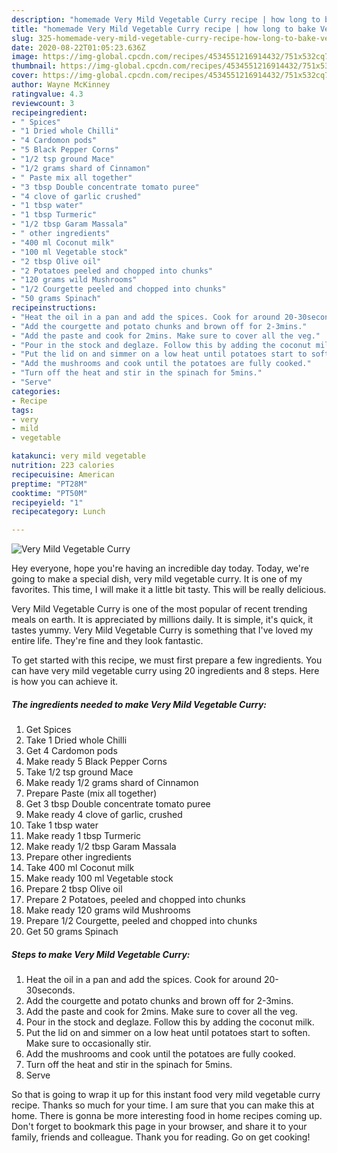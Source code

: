 ```yaml
---
description: "homemade Very Mild Vegetable Curry recipe | how long to bake Very Mild Vegetable Curry"
title: "homemade Very Mild Vegetable Curry recipe | how long to bake Very Mild Vegetable Curry"
slug: 325-homemade-very-mild-vegetable-curry-recipe-how-long-to-bake-very-mild-vegetable-curry
date: 2020-08-22T01:05:23.636Z
image: https://img-global.cpcdn.com/recipes/4534551216914432/751x532cq70/very-mild-vegetable-curry-recipe-main-photo.jpg
thumbnail: https://img-global.cpcdn.com/recipes/4534551216914432/751x532cq70/very-mild-vegetable-curry-recipe-main-photo.jpg
cover: https://img-global.cpcdn.com/recipes/4534551216914432/751x532cq70/very-mild-vegetable-curry-recipe-main-photo.jpg
author: Wayne McKinney
ratingvalue: 4.3
reviewcount: 3
recipeingredient:
- " Spices"
- "1 Dried whole Chilli"
- "4 Cardomon pods"
- "5 Black Pepper Corns"
- "1/2 tsp ground Mace"
- "1/2 grams shard of Cinnamon"
- " Paste mix all together"
- "3 tbsp Double concentrate tomato puree"
- "4 clove of garlic crushed"
- "1 tbsp water"
- "1 tbsp Turmeric"
- "1/2 tbsp Garam Massala"
- " other ingredients"
- "400 ml Coconut milk"
- "100 ml Vegetable stock"
- "2 tbsp Olive oil"
- "2 Potatoes peeled and chopped into chunks"
- "120 grams wild Mushrooms"
- "1/2 Courgette peeled and chopped into chunks"
- "50 grams Spinach"
recipeinstructions:
- "Heat the oil in a pan and add the spices. Cook for around 20-30seconds."
- "Add the courgette and potato chunks and brown off for 2-3mins."
- "Add the paste and cook for 2mins. Make sure to cover all the veg."
- "Pour in the stock and deglaze. Follow this by adding the coconut milk."
- "Put the lid on and simmer on a low heat until potatoes start to soften. Make sure to occasionally stir."
- "Add the mushrooms and cook until the potatoes are fully cooked."
- "Turn off the heat and stir in the spinach for 5mins."
- "Serve"
categories:
- Recipe
tags:
- very
- mild
- vegetable

katakunci: very mild vegetable 
nutrition: 223 calories
recipecuisine: American
preptime: "PT28M"
cooktime: "PT50M"
recipeyield: "1"
recipecategory: Lunch

---
```



![Very Mild Vegetable Curry](https://img-global.cpcdn.com/recipes/4534551216914432/751x532cq70/very-mild-vegetable-curry-recipe-main-photo.jpg)

Hey everyone, hope you're having an incredible day today. Today, we're going to make a special dish, very mild vegetable curry. It is one of my favorites. This time, I will make it a little bit tasty. This will be really delicious.

Very Mild Vegetable Curry is one of the most popular of recent trending meals on earth. It is appreciated by millions daily. It is simple, it's quick, it tastes yummy. Very Mild Vegetable Curry is something that I've loved my entire life. They're fine and they look fantastic.




To get started with this recipe, we must first prepare a few ingredients. You can have very mild vegetable curry using 20 ingredients and 8 steps. Here is how you can achieve it.

<!--inarticleads1-->

##### The ingredients needed to make Very Mild Vegetable Curry:

1. Get  Spices
1. Take 1 Dried whole Chilli
1. Get 4 Cardomon pods
1. Make ready 5 Black Pepper Corns
1. Take 1/2 tsp ground Mace
1. Make ready 1/2 grams shard of Cinnamon
1. Prepare  Paste (mix all together)
1. Get 3 tbsp Double concentrate tomato puree
1. Make ready 4 clove of garlic, crushed
1. Take 1 tbsp water
1. Make ready 1 tbsp Turmeric
1. Make ready 1/2 tbsp Garam Massala
1. Prepare  other ingredients
1. Take 400 ml Coconut milk
1. Make ready 100 ml Vegetable stock
1. Prepare 2 tbsp Olive oil
1. Prepare 2 Potatoes, peeled and chopped into chunks
1. Make ready 120 grams wild Mushrooms
1. Prepare 1/2 Courgette, peeled and chopped into chunks
1. Get 50 grams Spinach




<!--inarticleads2-->

##### Steps to make Very Mild Vegetable Curry:

1. Heat the oil in a pan and add the spices. Cook for around 20-30seconds.
1. Add the courgette and potato chunks and brown off for 2-3mins.
1. Add the paste and cook for 2mins. Make sure to cover all the veg.
1. Pour in the stock and deglaze. Follow this by adding the coconut milk.
1. Put the lid on and simmer on a low heat until potatoes start to soften. Make sure to occasionally stir.
1. Add the mushrooms and cook until the potatoes are fully cooked.
1. Turn off the heat and stir in the spinach for 5mins.
1. Serve




So that is going to wrap it up for this instant food very mild vegetable curry recipe. Thanks so much for your time. I am sure that you can make this at home. There is gonna be more interesting food in home recipes coming up. Don't forget to bookmark this page in your browser, and share it to your family, friends and colleague. Thank you for reading. Go on get cooking!
